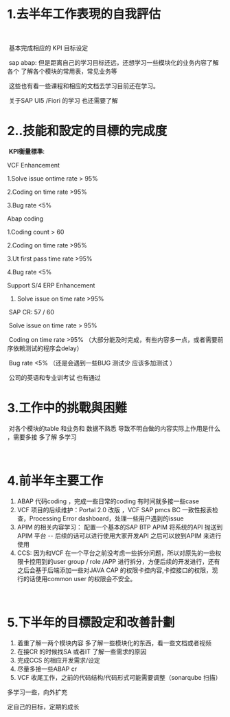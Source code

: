 # 1.去半年工作表現的自我評估

​	

​	基本完成相应的 KPI 目标设定

​	sap abap: 但是距离自己的学习目标还远，还想学习一些模块化的业务内容了解各个  了解各个模块的常用表，常见业务等

​	这些也有看一些课程和相应的文档去学习目前还在学习。



​	关于SAP UI5 /Fiori 的学习 也还需要了解

# 2..技能和設定的目標的完成度



​	 **KPI衡量標準**:  

 VCF Enhancement     

1.Solve issue ontime rate > 95%   

 2.Coding on time rate >95%    

3.Bug rate <5% 



Abap 	coding    

1.Coding count > 60    

2.Coding on time rate >95%    

3.Ut first pass time rate >95%    

4.Bug rate <5% 



Support S/4 ERP 	Enhancement    

1. Solve issue on time rate >95%

​	SAP CR:    57 / 60

​	Solve issue on time rate > 95%

​	Coding on time rate >95%  （大部分能及时完成，有些内容多一点，或者需要前序依赖测试的程序会delay）

​        Bug rate <5% （还是会遇到一些BUG   测试少  应该多加测试 ）

​	公司的英语和专业训考试  也有通过





# 3.工作中的挑戰與困難

​	对各个模块的table 和业务和 数据不熟悉  导致不明白做的内容实际上作用是什么 ，需要多接 多了解 多学习

​	



# 4.前半年主要工作

1. ABAP 代码coding ，完成一些日常的coding  有时间就多接一些case
2. VCF 项目的后续维护：Portal 2.0 改版 ，VCF SAP  pmcs BC 一致性报表检查，Processing Error dashboard，处理一些用户遇到的issue
3. APIM 的相关内容学习： 配置一个基本的SAP BTP APIM 将系统的API 抛送到APIM 平台 -- 后续的话可以进行使用大家开发API 之后可以放到APIM 来进行使用
4. CCS: 因为和VCF 在一个平台之前没考虑一些拆分问题，所以对原先的一些权限卡控用到的user group / role /APP 进行拆分，方便后续的开发进行，还有之后会基于后端添加一些对JAVA CAP 的权限卡控内容,卡控接口的权限，现行的话使用common user 的权限会不安全。

​	

# 5.下半年的目標設定和改善計劃

1. 着重了解一两个模块内容                     多了解一些模块化的东西，看一些文档或者视频
2. 在接CR 的时候找SA 或者IT 了解一些需求的原因
3. 完成CCS 的相应开发需求/设定
4. 尽量多接一些ABAP  cr
5. VCF 收尾工作，之前的代码结构/代码形式可能需要调整（sonarqube 扫描）





多学习一些，向外扩充  

定自己的目标，定期的成长
